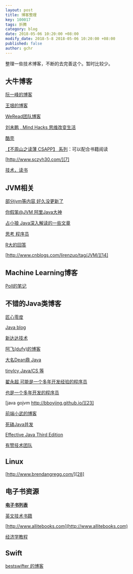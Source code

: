```yaml
---
layout: post
title: 博客整理
key: 100017
tags: 折腾
category: blog
date: 2018-05-06 10:20:00 +08:00
modify_date: 2018-5-8 2018-05-06 10:20:00 +08:00
published: false
author: gchr
---
```


整理一些技术博客，不断的去完善这个。暂时比较少。

<!--more-->

## 大牛博客
[阮一峰的博客][1]

[王垠的博客][2]

[WeRead团队博客][3]

[刘未鹏 , Mind Hacks 思维改变生活][4]

[酷壳][5]

[【不周山之读薄 CSAPP】 系列][6]：可以配合书籍阅读

[http://www.sczyh30.com/][7]

[技术，读书][8]

## JVM相关
[部分jvm等内容 好久没更新了][9]

[你假笨@JVM 阿里Java大神][10]

[占小狼 Java深入解读的一些文章][11]

[思考 程序员][12]

[R大的回答][13]

[http://www.cnblogs.com/lirenzuo/tag/JVM/][14]

## Machine Learning博客
[Poll的笔记][15]

## 不错的Java类博客
[匠心零度](http://www.jiangxinlingdu.com/)

[Java blog][16]

[新达达技术][17]

[阿飞(dufy)的博客][18]

[大名Dean鼎 Java][19]

[tinylcy Java/CS 等][20]

[翟永超  可能是一个多年开发经验的程序员][21]

[也是一个多年开发的程序员][22]

[java gojvm http://bboyjing.github.io/][23]

[前端小武的博客][24]

[死磕Java并发][25]

[Effective Java Third Edition][26]

[有赞技术团队][27]

## Linux
[http://www.brendangregg.com/][28]

## 电子书资源

[**电子书列表**][29]

[英文技术书籍][30]

[http://www.allitebooks.com](http://www.allitebooks.com)

[经济学教程][31]

## Swift

[bestswifter 的博客][32]

[1]: http://www.ruanyifeng.com/blog/
[2]: http://www.yinwang.org/
[3]: https://wereadteam.github.io/
[4]: http://mindhacks.cn/
[5]: https://coolshell.cn/
[6]: http://wdxtub.com/2016/04/16/thin-csapp-0/
[7]: http://www.sczyh30.com/
[8]: http://github.thinkingbar.com/
[9]: http://blog.csdn.net/zhangjg_blog?viewmode=contents
[10]: http://lovestblog.cn/
[11]: http://www.jianshu.com/u/90ab66c248e6
[12]: http://showme.codes/
[13]: https://www.zhihu.com/people/rednaxelafx/answers
[14]: http://www.cnblogs.com/lirenzuo/tag/JVM/
[15]: http://www.cnblogs.com/maybe2030/
[16]: http://www.kissyu.org/
[17]: https://tech.imdada.cn/
[18]: http://blog.csdn.net/u010648555
[19]: http://www.deanwangpro.com/
[20]: http://tinylcy.me/
[21]: http://blog.didispace.com/
[22]: http://bboyjing.github.io/
[23]: http://bboyjing.github.io/
[24]: https://xuexb.com/
[25]: http://blog.csdn.net/column/details/14531.html?&amp;amp;amp;amp;amp;page=1
[26]: http://www.cnblogs.com/IcanFixIt/tag/Effective%20Java%20Third%20Edition/
[27]: https://tech.youzan.com/
[28]: http://www.brendangregg.com/
[29]: https://wangdongyang.github.io/2016/09/11/%E4%B9%A6%E7%B1%8D%E8%B5%84%E6%BA%90%F0%9F%93%9A/
[30]: http://it-ebooks.info/
[31]: http://www.core-econ.org/the-economy/
[32]: https://github.com/bestswifter/blog



